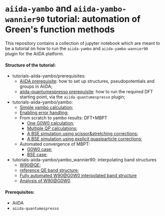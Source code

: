 # `aiida-yambo` and `aiida-yambo-wannier90` tutorial: automation of Green's function methods

This repository contains a collection of jupyter notebook which are meant to be a tutorial on how to run the `aiida-yambo` and `aiida-yambo-wannier90` plugin for the AiiDA platform. 

#### Structure of the tutorial:

- tutorials-aiida-yambo/prerequisites: 
    - [AiiDA prerequisite](prerequisites/0_1_structure_and_pseudos.ipynb): how to set up structures, pseudopotentials and groups in AiiDA;
    - [aiida-quantumespresso prerequisite](prerequisites/0_2_QE_starting_point.ipynb): how to run the required DFT starting point, via the `aiida-quantumespresso` plugin;
- tutorials-aiida-yambo/yambo:
    - [Simple yambo calculation](yambo/1_YamboCalculation_G0W0.ipynb);
    - [Enabling error handling](yambo/2_YamboRestart_G0W0.ipynb);
    - From scratch to yambo results: DFT+MBPT
        - [One G0W0 calculation](yambo/3_1_YamboWorkflow_G0W0.ipynb);
        - [Multiple QP calculations](yambo/3_2_YamboWorkflow_QP.ipynb);
        - [A BSE simulation using scissor&stretching corrections](yambo/5_1_YamboWorkflow_BSE.ipynb);
        - [A BSE simulation using explicit quasiparticle corrections](yambo/5_2_YamboWorkflow_BSE_QP.ipynb);
    - Automated convergence of MBPT:
        - [G0W0 case](yambo/4_YamboConvergence_G0W0.ipynb);
        - [BSE case](yambo/6_YamboConvergence_BSE.ipynb);
- tutorials-aiida-yambo/yambo_wannier90: interpolating band structures
    - [W90@QE](yambo_wannier90/1_Band_interpolation_W90_DFT.ipynb);
    - [reference QE band structure](yambo_wannier90/2_PwBands.ipynb);
    - [Fully automated W90@G0W0 interpolated band structure](yambo_wannier90/3_Band_interpolation_W90_G0W0_full.ipynb)
    - [Analysis of W90@G0W0](yambo_wannier90/hBN_analysis.ipynb).

#### Prerequisites:

- AiiDA
- `aiida-quantumespresso`